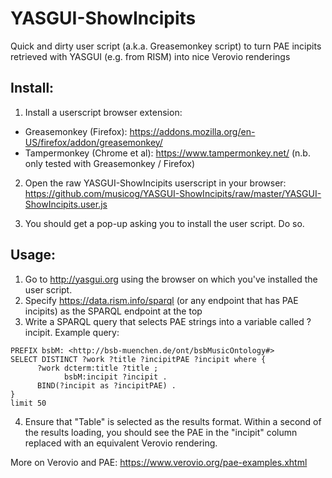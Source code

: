 # YASGUI-ShowIncipits
Quick and dirty user script (a.k.a. Greasemonkey script) to turn PAE incipits retrieved with YASGUI (e.g. from RISM) into nice Verovio renderings

## Install:
1. Install a userscript browser extension:
  * Greasemonkey (Firefox): https://addons.mozilla.org/en-US/firefox/addon/greasemonkey/
  * Tampermonkey (Chrome et al): https://www.tampermonkey.net/
  (n.b. only tested with Greasemonkey / Firefox)
  
2. Open the raw YASGUI-ShowIncipits userscript in your browser: https://github.com/musicog/YASGUI-ShowIncipits/raw/master/YASGUI-ShowIncipits.user.js

3. You should get a pop-up asking you to install the user script. Do so. 

## Usage:
1. Go to http://yasgui.org using the browser on which you've installed the user script.
2. Specify https://data.rism.info/sparql (or any endpoint that has PAE incipits) as the SPARQL endpoint at the top
3. Write a SPARQL query that selects PAE strings into a variable called ?incipit. Example query:
```PREFIX dcterm: <http://purl.org/dc/terms/>
PREFIX bsbM: <http://bsb-muenchen.de/ont/bsbMusicOntology#>
SELECT DISTINCT ?work ?title ?incipitPAE ?incipit where {
      ?work dcterm:title ?title ;
            bsbM:incipit ?incipit .
      BIND(?incipit as ?incipitPAE) .
}
limit 50
```
4. Ensure that "Table" is selected as the results format. Within a second of the results loading, you should see the PAE in the "incipit" column replaced with an equivalent Verovio rendering.

More on Verovio and PAE: https://www.verovio.org/pae-examples.xhtml
